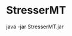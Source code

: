# StresserMT
java -jar StresserMT.jar <syslog send rate per sender><number of syslog persender><target host><bath size><number of senders>
